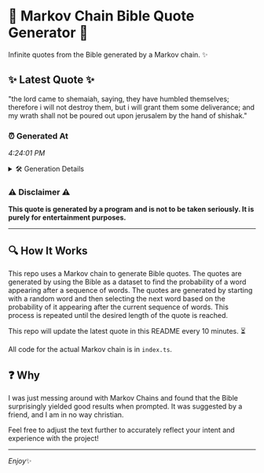 # 📖 Markov Chain Bible Quote Generator 📖

Infinite quotes from the Bible generated by a Markov chain. ✨

## ✨ Latest Quote ✨
"the lord came to shemaiah, saying, they have humbled themselves; therefore i will not destroy them, but i will grant them some deliverance; and my wrath shall not be poured out upon jerusalem by the hand of shishak."

### ⏰ Generated At
*4:24:01 PM*

<details>
    <summary>🛠️ Generation Details</summary>
    <p>
        <strong>🌱 Seed:</strong> the<br>
        <strong>🔄 Iterations:</strong> 37<br>
        <strong>📜 Context History:</strong><br>[ the ]: lord<br>[ the, lord ]: came<br>[ the, lord, came ]: to<br>[ the, lord, came, to ]: shemaiah,<br>[ the, lord, came, to, shemaiah, ]: saying,<br>[ the, lord, came, to, shemaiah,, saying, ]: they<br>[ lord, came, to, shemaiah,, saying,, they ]: have<br>[ came, to, shemaiah,, saying,, they, have ]: humbled<br>[ to, shemaiah,, saying,, they, have, humbled ]: themselves;<br>[ shemaiah,, saying,, they, have, humbled, themselves; ]: therefore<br>[ saying,, they, have, humbled, themselves;, therefore ]: i<br>[ they, have, humbled, themselves;, therefore, i ]: will<br>[ have, humbled, themselves;, therefore, i, will ]: not<br>[ humbled, themselves;, therefore, i, will, not ]: destroy<br>[ themselves;, therefore, i, will, not, destroy ]: them,<br>[ therefore, i, will, not, destroy, them, ]: but<br>[ i, will, not, destroy, them,, but ]: i<br>[ will, not, destroy, them,, but, i ]: will<br>[ not, destroy, them,, but, i, will ]: grant<br>[ destroy, them,, but, i, will, grant ]: them<br>[ them,, but, i, will, grant, them ]: some<br>[ but, i, will, grant, them, some ]: deliverance;<br>[ i, will, grant, them, some, deliverance; ]: and<br>[ will, grant, them, some, deliverance;, and ]: my<br>[ grant, them, some, deliverance;, and, my ]: wrath<br>[ them, some, deliverance;, and, my, wrath ]: shall<br>[ some, deliverance;, and, my, wrath, shall ]: not<br>[ deliverance;, and, my, wrath, shall, not ]: be<br>[ and, my, wrath, shall, not, be ]: poured<br>[ my, wrath, shall, not, be, poured ]: out<br>[ wrath, shall, not, be, poured, out ]: upon<br>[ shall, not, be, poured, out, upon ]: jerusalem<br>[ not, be, poured, out, upon, jerusalem ]: by<br>[ be, poured, out, upon, jerusalem, by ]: the<br>[ poured, out, upon, jerusalem, by, the ]: hand<br>[ out, upon, jerusalem, by, the, hand ]: of<br>[ upon, jerusalem, by, the, hand, of ]: shishak.<br>
    </p>
</details>

### ⚠️ Disclaimer ⚠️
**This quote is generated by a program and is not to be taken seriously. It is purely for entertainment purposes.**

---

## 🔍 How It Works

This repo uses a Markov chain to generate Bible quotes. The quotes are generated by using the Bible as a dataset to find the probability of a word appearing after a sequence of words. The quotes are generated by starting with a random word and then selecting the next word based on the probability of it appearing after the current sequence of words. This process is repeated until the desired length of the quote is reached.

This repo will update the latest quote in this README every 10 minutes. ⏳

All code for the actual Markov chain is in `index.ts`.

## ❓ Why

I was just messing around with Markov Chains and found that the Bible surprisingly yielded good results when prompted. 
It was suggested by a friend, and I am in no way christian.

Feel free to adjust the text further to accurately reflect your intent and experience with the project!

---

*Enjoy*✨
